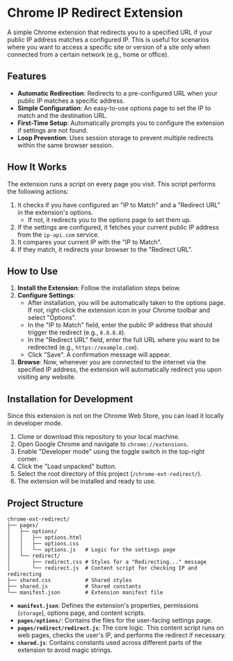 # Chrome IP Redirect Extension

A simple Chrome extension that redirects you to a specified URL if your public IP address matches a configured IP. This is useful for scenarios where you want to access a specific site or version of a site only when connected from a certain network (e.g., home or office).

## Features

-   **Automatic Redirection**: Redirects to a pre-configured URL when your public IP matches a specific address.
-   **Simple Configuration**: An easy-to-use options page to set the IP to match and the destination URL.
-   **First-Time Setup**: Automatically prompts you to configure the extension if settings are not found.
-   **Loop Prevention**: Uses session storage to prevent multiple redirects within the same browser session.

## How It Works

The extension runs a script on every page you visit. This script performs the following actions:

1.  It checks if you have configured an "IP to Match" and a "Redirect URL" in the extension's options.
    -   If not, it redirects you to the options page to set them up.
2.  If the settings are configured, it fetches your current public IP address from the `ip-api.com` service.
3.  It compares your current IP with the "IP to Match".
4.  If they match, it redirects your browser to the "Redirect URL".

## How to Use

1.  **Install the Extension**: Follow the installation steps below.
2.  **Configure Settings**:
    -   After installation, you will be automatically taken to the options page. If not, right-click the extension icon in your Chrome toolbar and select "Options".
    -   In the "IP to Match" field, enter the public IP address that should trigger the redirect (e.g., `8.8.8.8`).
    -   In the "Redirect URL" field, enter the full URL where you want to be redirected (e.g., `https://example.com`).
    -   Click "Save". A confirmation message will appear.
3.  **Browse**: Now, whenever you are connected to the internet via the specified IP address, the extension will automatically redirect you upon visiting any website.

## Installation for Development

Since this extension is not on the Chrome Web Store, you can load it locally in developer mode.

1.  Clone or download this repository to your local machine.
2.  Open Google Chrome and navigate to `chrome://extensions`.
3.  Enable "Developer mode" using the toggle switch in the top-right corner.
4.  Click the "Load unpacked" button.
5.  Select the root directory of this project (`/chrome-ext-redirect/`).
6.  The extension will be installed and ready to use.

## Project Structure

```
chrome-ext-redirect/
├── pages/
│   ├── options/
│   │   ├── options.html
│   │   ├── options.css
│   │   └── options.js   # Logic for the settings page
│   └── redirect/
│       ├── redirect.css # Styles for a "Redirecting..." message
│       └── redirect.js  # Content script for checking IP and redirecting
├── shared.css           # Shared styles
├── shared.js            # Shared constants
└── manifest.json        # Extension manifest file
```

-   **`manifest.json`**: Defines the extension's properties, permissions (`storage`), options page, and content scripts.
-   **`pages/options/`**: Contains the files for the user-facing settings page.
-   **`pages/redirect/redirect.js`**: The core logic. This content script runs on web pages, checks the user's IP, and performs the redirect if necessary.
-   **`shared.js`**: Contains constants used across different parts of the extension to avoid magic strings.
